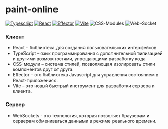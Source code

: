 # paint-online

[![Typescript](https://img.shields.io/badge/Typescript-blue?style=flat-square&logo=typescript)](https://www.typescriptlang.org/)
[![React](https://img.shields.io/badge/React-white?style=flat-square&logo=react)](https://reactjs.org/)
[![Effector](https://img.shields.io/badge/Effector-blueviolet?style=flat-square)](https://effector.dev/)
[![Vite](https://img.shields.io/badge/Vite-yellow?style=flat-square&logo=vite)](https://vitejs.dev/)
![CSS-Modules](https://img.shields.io/badge/css--modules-css-9cf)
![Web-Socket](https://img.shields.io/badge/web-socket-yellow)

### Клиент
- React - библиотека для создания пользовательских интерфейсов
- TypeScript – язык программирования с дополнительной типизацией и другими возможностями, упрощающими разработку кода
- CSS-модули – система стилей, позволяющая изолировать стили компонентов друг от друга.
- Effector – это библиотека Javascript для управления состоянием в React-приложениях.
- Vite – это новый быстрый инструмент для разработки сервера и клиента.

### Сервер
- WebSockets - это технология, которая позволяет браузерам и серверам обмениваться данными в режиме реального времени.
